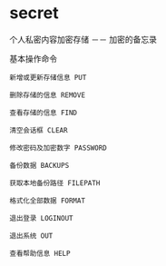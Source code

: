 # secret
个人私密内容加密存储 －－ 加密的备忘录

基本操作命令

	新增或更新存储信息 PUT

	删除存储的信息 REMOVE

	查看存储的信息 FIND

	清空会话框 CLEAR

	修改密码及加密数字 PASSWORD

	备份数据 BACKUPS

	获取本地备份路径 FILEPATH

	格式化全部数据 FORMAT

	退出登录 LOGINOUT

	退出系统 OUT

	查看帮助信息 HELP

	

